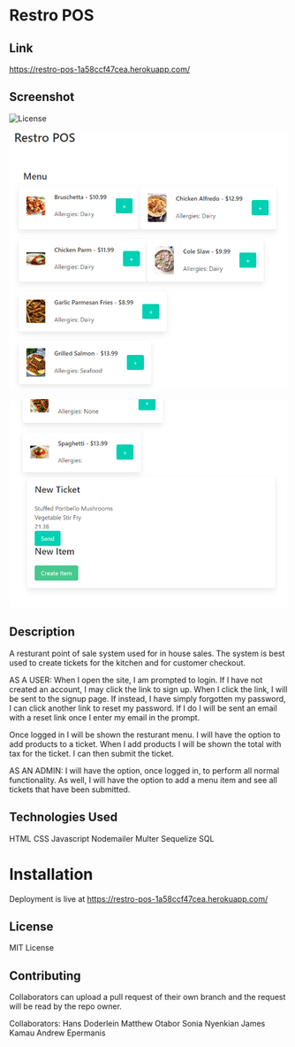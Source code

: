 # Restro POS

## Link

https://restro-pos-1a58ccf47cea.herokuapp.com/

## Screenshot 

![License](https://img.shields.io/badge/license-MIT-blue)

![screenshot1](/screenshot1.png)

![screenshot2](/screenshot2.png)


## Description

A resturant point of sale system used for in house sales. The system is best used to create tickets for the kitchen and for customer checkout. 


AS A USER: When I open the site, I am prompted to login. If I have not created an account, I may click the link to sign up. When I click the link, I will be sent to the signup page. If instead, I have simply forgotten my password, I can click another link to reset my password. If I do I will be sent an email with a reset link once I enter my email in the prompt. 

Once logged in I will be shown the resturant menu. I will have the option to add products to a ticket. When I add products I will be shown the total with tax for the ticket. I can then submit the ticket.

AS AN ADMIN: I will have the option, once logged in, to perform all normal functionality. As well, I will have the option to add a menu item and see all tickets that have been submitted. 

## Technologies Used

HTML
CSS 
Javascript 
Nodemailer
Multer
Sequelize
SQL

# Installation

Deployment is live at https://restro-pos-1a58ccf47cea.herokuapp.com/


## License

MIT License

## Contributing

Collaborators can upload a pull request of their own branch and the request will be read by the repo owner.

Collaborators: 
Hans Doderlein
Matthew Otabor
Sonia Nyenkian
James Kamau
Andrew Epermanis

